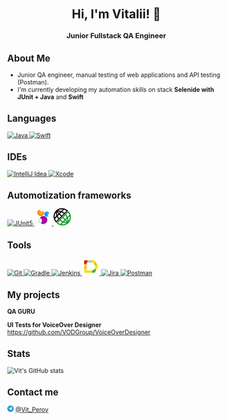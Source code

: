 <h1 align="center">Hi, I'm Vitalii! 👋</h1> 
<h3 align="center">Junior Fullstack QA Engineer</h1> 

## About Me
- Junior QA engineer, manual testing of web applications and API testing (Postman).
- I'm currently developing my automation skills on stack **Selenide with JUnit + Java** and **Swift**

## Languages
<a href="https://www.java.com/"> <img src="https://cdn.jsdelivr.net/gh/devicons/devicon@latest/icons/java/java-original.svg" title="Java" alt="Java" width="40" height="40"/> </a> 
<a href="https://www.swift.org/"> <img src="https://cdn.jsdelivr.net/gh/devicons/devicon@latest/icons/swift/swift-original.svg" title="Swift" alt="Swift" width="40" height="40"/> </a> 

## IDEs
<a href="https://www.jetbrains.com/idea/"> <img src="https://cdn.jsdelivr.net/gh/devicons/devicon@latest/icons/intellij/intellij-original.svg" title="IntelliJ Idea" alt="IntelliJ Idea" width="40" height="40"/> </a>
<a href="https://developer.apple.com/xcode/"> <img src="https://cdn.jsdelivr.net/gh/devicons/devicon@latest/icons/xcode/xcode-original.svg" title="Xcode" alt="Xcode" width="40" height="40"/> </a>

## Automotization frameworks
<a href="https://junit.org/junit5"> <img src="https://cdn.jsdelivr.net/gh/devicons/devicon@latest/icons/junit/junit-original.svg" title="JUnit5" alt="JUnit5" width="40" height="40"/> </a>
<a href="https://selenide.org"> <img src="icons/selenide.png" title="Selenide" alt="Selenide" width="40" height="40"/> </a>
<a href="https://rest-assured.io/"> <img src="icons/rest_assured.png" title="REST-assured" alt="REST-assured" width="40" height="40"/> </a>

## Tools
<a href="https://git-scm.com/"> <img src="https://cdn.jsdelivr.net/gh/devicons/devicon@latest/icons/git/git-original.svg" title="Git" alt="Git" width="40" height="40"/> </a> 
<a href="https://gradle.org"> <img src="https://cdn.jsdelivr.net/gh/devicons/devicon@latest/icons/gradle/gradle-original.svg" title="Gradle" alt="Gradle" width="40" height="40"/> </a>
<a href="https://www.jenkins.io"> <img src="https://cdn.jsdelivr.net/gh/devicons/devicon@latest/icons/jenkins/jenkins-original.svg" title="Jenkins" alt="Jenkins" width="40" height="40"/> </a>
<a href="https://allurereport.org/"> <img src="icons/allure_report.svg" title="Allure report" alt="Allure report" width="40" height="40"/> </a>
<a href="https://www.atlassian.com/software/jira"> <img src="https://cdn.jsdelivr.net/gh/devicons/devicon@latest/icons/jira/jira-original.svg" title="Jira" alt="Jira" width="40" height="40"/> </a>
<a href="https://www.postman.com/"> <img src="https://cdn.jsdelivr.net/gh/devicons/devicon@latest/icons/postman/postman-original.svg" title="Postman" alt="Postman" width="40" height="40"/> </a>

## My projects
**QA GURU**

**UI Tests for VoiceOver Designer**
https://github.com/VODGroup/VoiceOverDesigner

## Stats
![Vit's GitHub stats](https://github-readme-stats.vercel.app/api?username=VitPerov88&show_icons=true&bg_color=D3E2FD&title_color=182D71&text_color=182D71&icon_color=B07219)

## Contact me 
<img src="icons/telegram.png" title="Telegram" alt="Telegram" width="15" height="15"/> [@Vit_Perov](https://t.me/Vit_Perov)
